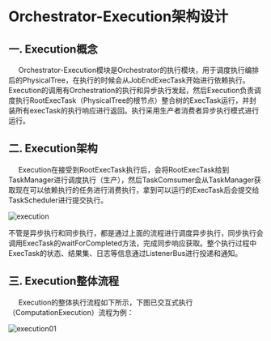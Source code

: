 Orchestrator-Execution架构设计
===


## 一. Execution概念
&nbsp;&nbsp;&nbsp;&nbsp;&nbsp;Orchestrator-Execution模块是Orchestrator的执行模块，用于调度执行编排后的PhysicalTree，在执行的时候会从JobEndExecTask开始进行依赖执行。Execution的调用有Orchestration的执行和异步执行发起，然后Execution负责调度执行RootExecTask（PhysicalTree的根节点）整合树的ExecTask运行，并封装所有execTask的执行响应进行返回。执行采用生产者消费者异步执行模式进行运行。

## 二. Execution架构
&nbsp;&nbsp;&nbsp;&nbsp;&nbsp;Execution在接受到RootExecTask执行后，会将RootExecTask给到TaskManager进行调度执行（生产），然后TaskComsumer会从TaskManager获取现在可以依赖执行的任务进行消费执行，拿到可以运行的ExecTask后会提交给TaskScheduler进行提交执行。

![execution](../../Images/Architecture/orchestrator/execution/execution.png)

不管是异步执行和同步执行，都是通过上面的流程进行调度异步执行，同步执行会调用ExecTask的waitForCompleted方法，完成同步响应获取。整个执行过程中ExecTask的状态、结果集、日志等信息通过ListenerBus进行投递和通知。

## 三. Execution整体流程
&nbsp;&nbsp;&nbsp;&nbsp;&nbsp;Execution的整体执行流程如下所示，下图已交互式执行（ComputationExecution）流程为例：

![execution01](../../Images/Architecture/orchestrator/execution/execution01.png)

